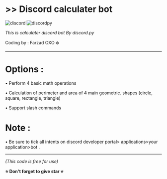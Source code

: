 # >> Discord calculater bot
![discord](https://img.shields.io/badge/Discord-API-purple&logo=Discord)
![discordpy](https://img.shields.io/badge/discord.py-v2.3-blue?style=plastic&logo=Python&logoColor=yellow)


*This is calculater discord bot By discord.py*

Coding by : Farzad OXO ❄️



_____________________________________________
# Options :

• Perform 4 basic math operations

• Calculation of perimeter and area of ​​4 main geometric.        shapes (circle, square, rectangle, triangle)

• Support slash commands

# Note :

• Be sure to tick all intents on discord developer portal> applications>your application>bot .
_____________________________________________



*(This code is free for use)*

**⭐️ Don't forget to give star ⭐️**